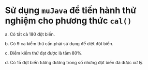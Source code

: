# Sử dụng `muJava` để tiến hành thử nghiệm cho phương thức `cal()`
a. Có tất cả 180 đột biến.

b. Có 9 ca kiểm thử cần phải sử dụng để diệt đột biến.

c. Điểm kiểm thử đạt được là tầm 80%.

d. Có 15 đột biến tương đương trong số những đột biến đã được xử lý.
